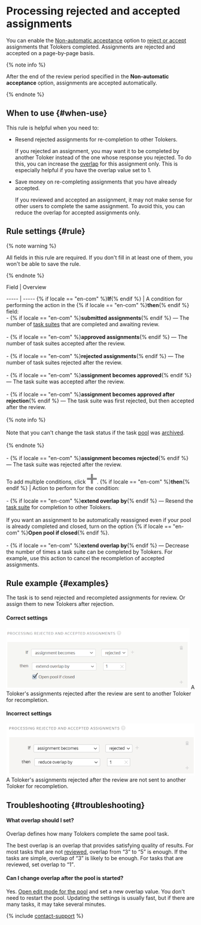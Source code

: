 # Processing rejected and accepted assignments

You can enable the [Non-automatic acceptance](offline-accept.md) option to [reject or accept](accept.md) assignments that Tolokers completed. Assignments are rejected and accepted on a page-by-page basis.

{% note info %}

After the end of the review period specified in the **Non-automatic acceptance** option, assignments are accepted automatically.

{% endnote %}


## When to use {#when-use}

This rule is helpful when you need to:
- Resend rejected assignments for re-completion to other Tolokers.

    If you rejected an assignment, you may want it to be completed by another Toloker instead of the one whose response you rejected. To do this, you can increase the [overlap](../../glossary.md#overlap-ru) for this assignment only. This is especially helpful if you have the overlap value set to 1.

- Save money on re-completing assignments that you have already accepted.

    If you reviewed and accepted an assignment, it may not make sense for other users to complete the same assignment. To avoid this, you can reduce the overlap for accepted assignments only.

## Rule settings {#rule}

{% note warning %}

All fields in this rule are required. If you don't fill in at least one of them, you won't be able to save the rule.

{% endnote %}



Field
 |
Overview

----- | -----
{% if locale == "en-com" %}**If**{% endif %} | A condition for performing the action in the {% if locale == "en-com" %}**then**{% endif %} field:<br/>- {% if locale == "en-com" %}**submitted assignments**{% endif %} — The number of [task suites](../../glossary.md#task-page-ru) that are completed and awaiting review.<br/>    <br/>- {% if locale == "en-com" %}**approved assignments**{% endif %} — The number of task suites accepted after the review.<br/>    <br/>- {% if locale == "en-com" %}**rejected assignments**{% endif %} — The number of task suites rejected after the review.<br/>    <br/>- {% if locale == "en-com" %}**assignment becomes approved**{% endif %} — The task suite was accepted after the review.<br/>    <br/>- {% if locale == "en-com" %}**assignment becomes approved after rejection**{% endif %} — The task suite was first rejected, but then accepted after the review.<br/>    <br/>    {% note info %}<br/>    <br/>    Note that you can't change the task status if the task [pool](../../glossary.md#pool-ru) was [archived](pool-archive.md).<br/>    <br/>    {% endnote %}<br/>    <br/>- {% if locale == "en-com" %}**assignment becomes rejected**{% endif %} — The task suite was rejected after the review.<br/><br/>To add multiple conditions, click ![](../_images/add.svg).
{% if locale == "en-com" %}**then**{% endif %} | Action to perform for the condition:<br/><br/>- {% if locale == "en-com" %}**extend overlap by**{% endif %} — Resend the [task suite](../../glossary.md#task-page-ru) for completion to other Tolokers.<br/>    <br/>    If you want an assignment to be automatically reassigned even if your pool is already completed and closed, turn on the option {% if locale == "en-com" %}**Open pool if closed**{% endif %}.<br/>    <br/>- {% if locale == "en-com" %}**extend overlap by**{% endif %} — Decrease the number of times a task suite can be completed by Tolokers. For example, use this action to cancel the recompletion of accepted assignments.


## Rule example {#examples}

The task is to send rejected and recompleted assignments for review. Or assign them to new Tolokers after rejection.

#### Correct settings
![](../_images/control-rules/reassessment-after-accepting/qcr-reassessment-after-accepting_example1.png)
A Toloker's assignments rejected after the review are sent to another Toloker for recompletion.

#### Incorrect settings
![](../_images/control-rules/reassessment-after-accepting/qcr-reassessment-after-accepting_example_2.png)
A Toloker's assignments rejected after the review are not sent to another Toloker for recompletion.


## Troubleshooting {#troubleshooting}

#### What overlap should I set?

Overlap defines how many Tolokers complete the same pool task.

The best overlap is an overlap that provides satisfying quality of results. For most tasks that are not [reviewed](../../glossary.md#left-off-acceptance-ru), overlap from <q>3</q> to <q>5</q> is enough. If the tasks are simple, overlap of <q>3</q> is likely to be enough. For tasks that are reviewed, set overlap to <q>1</q>.

#### Can I change overlap after the pool is started?

Yes. [Open edit mode for the pool](pool-edit.md) and set a new overlap value. You don't need to restart the pool. Updating the settings is usually fast, but if there are many tasks, it may take several minutes.


{% include [contact-support](../_includes/contact-support-help.md) %}
